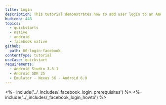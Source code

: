 ```yaml
---
title: Login
description: This tutorial demonstrates how to add user login to an Android application using native Facebook Login.
budicon: 448
topics:
  - quickstarts
  - native
  - android
  - facebook native
github:
  path: 00-login-facebook
contentType: tutorial
useCase: quickstart
requirements:
  - Android Studio 3.6.1
  - Android SDK 25
  - Emulator - Nexus 5X - Android 6.0
---
```


<!-- markdownlint-disable MD002 MD041 -->

<%= include('../_includes/_facebook_login_prerequisites') %>
<%= include('../_includes/_facebook_login_howto') %>
